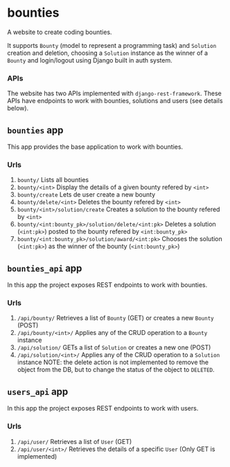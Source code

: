 # bounties
A website to create coding bounties.

It supports `Bounty` (model to represent a programming task) and `Solution` creation and deletion, choosing a `Solution` instance as the winner of a `Bounty` and login/logout using Django built in auth system.

### APIs
The website has two APIs implemented with `django-rest-framework`.
These APIs have endpoints to work with bounties, solutions and users (see details below).
## `bounties` app
This app provides the base application to work with bounties.
### Urls
1. `bounty/` Lists all bounties
2. `bounty/<int>` Display the details of a given bounty refered by `<int>`
3. `bounty/create` Lets de user create a new bounty
4. `bounty/delete/<int>` Deletes the bounty refered by `<int>`
5. `bounty/<int>/solution/create` Creates a solution to the bounty refered by `<int>`
6. `bounty/<int:bounty_pk>/solution/delete/<int:pk>` Deletes a solution (`<int:pk>`) posted to the bounty refered by `<int:bounty_pk>`
7. `bounty/<int:bounty_pk>/solution/award/<int:pk>` Chooses the solution (`<int:pk>`) as the winner of the bounty (`<int:bounty_pk>`)
## `bounties_api` app
In this app the project exposes REST endpoints to work with bounties.
### Urls
1. `/api/bounty/` Retrieves a list of `Bounty` (GET) or creates a new `Bounty` (POST)
2. `/api/bounty/<int>/` Applies any of the CRUD operation to a `Bounty` instance
3. `/api/solution/` GETs a list of `Solution` or creates a new one (POST)
4. `/api/solution/<int>/` Applies any of the CRUD operation to a `Solution` instance
NOTE: the delete action is not implemented to remove the object from the DB, but to change the status of the object to `DELETED`.
## `users_api` app
In this app the project exposes REST endpoints to work with users.
### Urls
1. `/api/user/` Retrieves a list of `User` (GET)
2. `/api/user/<int>/` Retrieves the details of a specific `User` (Only GET is implemented)
